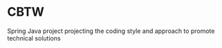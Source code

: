# CBTW
Spring Java project projecting the coding style and approach to promote technical solutions 
